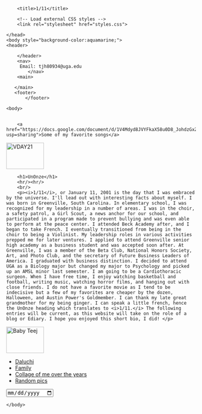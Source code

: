 <!doctype html>

<html>
    <head>
        <meta charset="utf-8">
        
        <title>1/11</title>

        <!-- Load external CSS styles -->
        <link rel="stylesheet" href="styles.css">

    </head>
    <body style="background-color:aquamarine;">
    <header>

        </header>
        <nav> 
         Email: tjh80934@uga.edu   
            </nav>
        <main>
       
       </main>
       <footer>
           </footer>

    <body> 


        <a href="https://docs.google.com/document/d/1V4Mdyd8JVYFkaX58u0D8_JohdzGxZuRPJld4UkF7jmk/edit?usp=sharing">Some of my favorite songs</a>

 <img width="100" height="70" src="img/VDay.HEIC." alt="VDAY21"/>

        <h1>UnOnze</h1>
        <hr/><hr/>
        <br/>
        <p><i>1/11</i>, or January 11, 2001 is the day that I was embraced by the universe. I'll lead out with interesting facts about myself. I was born in Greenville, South Carolina. In elementary school, I was recognized for my leadership in a number of areas. I was in the choir, a safety patrol, a Girl Scout, a news anchor for our school, and participated in a program made to prevent bullying and was even able to perform at the peace center. I attended Beck Academy after, and I began to take French. I eventually transitioned from being in the choir to being a Violinist. My leadership roles in various activities prepped me for later ventures. I applied to attend Greenville senior high academy as a business student and was accepted soon after. At Greenville, I was a member of the Beta Club, National Honors Society, Art, and Photo Club, and the secretary of Future Business Leaders of America. I graduated with business distinction. I decided to attend UGA as a Biology major but changed my major to Psychology and picked up an AMSL minor last semester. I am going to be a Cardiothoracic surgeon. When I have free time, I enjoy watching basketball and football, writing music, watching horror films, and hanging out with close friends. I do not have a favorite movie as I tend to be indecisive but a few of my favorites are cheaper by the dozen, Halloween, and Austin Power's Goldmember. I can thank my late great grandmother for my being ginger. I can speak a little french, hence the UnOnze heading which translates to <i>1/11.</i> The following entries will be current, as this website will take on the role of a blog or Ediary. I hope you enjoyed this short bio, I did! </p>
<img width="100" height="70" src="img/BabyPic" alt="Baby Teej"/>
        <!-- Load external JavaScript -->
        <script src="scripts.js"></script>

<ul>
    <li><a href="https://docs.google.com/document/d/141vyDiIwfoCSgshQeJmJ-RfO89bJ9hypG9khiWmkJJU/edit?usp=sharing">Daluchi</a></li>
    <li><a href="https://docs.google.com/document/d/1q8JfWso4gPiQUeSaMgoNHRi-hMF5hffIX2Xle8qt5N8/edit?usp=sharing">Family</a></li>
    <li><a href="https://docs.google.com/document/d/1VlTKUiCA0wJW8zJ4jz9Yzu3ZZo4zDWlHckplOLb13I4/edit?usp=sharing">Collage of me over the years</a></li>
    <li><a href="https://docs.google.com/document/d/11v9ouIksZ59cF0Lq9VM-5LoOsM5keyRxnEYWDeUe4JY/edit?usp=sharing">Random pics</a></li>

</ul>


<input type="date" />

    </body>

</html>
